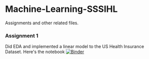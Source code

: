 # Machine-Learning-SSSIHL
Assignments and other related files.


### Assignment 1
Did EDA and implemented a linear model to the US Health Insurance Dataset. Here's the notebook
[![Binder](https://mybinder.org/badge_logo.svg)](https://hub.gke2.mybinder.org/user/siddhu-26-mdsc2-learning-sssihl-ptv4bb67/lab/tree/Assignment%201%20(Health%20Insurance%20Dataset).ipynb)
